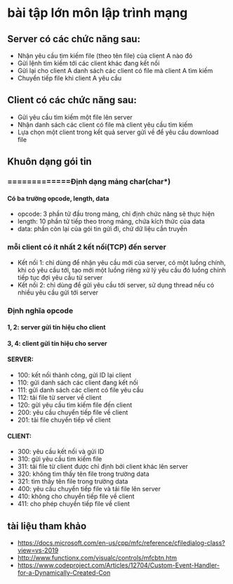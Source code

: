 # bài tập lớn môn lập trình mạng
## Server có các chức năng sau:
- Nhận yêu cầu tìm kiếm file (theo tên file) của client A nào đó
- Gửi lệnh tìm kiếm tới các client khác đang kết nối
- Gửi lại cho client A danh sách các client có file mà client A tìm kiếm
- Chuyển tiếp file khi client A yêu cầu 
## Client có các chức năng sau:
- Gửi yêu cầu tìm kiếm một file lên server
- Nhận danh sách  các client có file mà client yêu cầu tìm kiếm
- Lựa chọn một client trong kết quả server gửi về để yêu cầu download file

## Khuôn dạng gói tin
### =============Định dạng mảng char(char*)
#### Có ba trường opcode, length, data
- opcode: 3 phần tử đầu trong mảng, chỉ định chức năng sẽ thực hiện
- length: 10 phần tử tiếp theo trong mảng, chứa kích thức của data
- data: phần còn lại của gói tin gửi đi, chứ dữ liệu cần truyền
### mỗi client có ít nhất 2 kết nối(TCP) đến server
- Kết nối 1: chỉ dùng để nhận yêu cầu mới của server, có một luồng chính, khi có yêu cầu tới, tạo mới một luồng riêng xử lý yêu cầu đó luồng chính tiếp tục đợi yêu cầu từ server
- Kết nối 2: chỉ dùng để gửi yêu cầu tới server, sử dụng thread nếu có nhiều yêu cầu gửi tới server
### Định nghĩa opcode
#### 1, 2: server gửi tín hiệu cho client
#### 3, 4: client gửi tín hiệu cho server
#### SERVER:
- 100: kết nối thành công, gửi ID lại client
- 110: gửi danh sách các client đang kết nối
- 111: gửi danh sách các client có file yêu cầu
- 112: tải file từ server về client
- 120: gửi yêu cầu tìm kiếm file đến client
- 200: yêu cầu chuyển tiếp file về client
- 201: tải file chuyển tiếp về client
#### CLIENT:
- 300: yêu cầu kết nối và gửi ID
- 310: gửi yêu cầu tìm kiếm file
- 311: tải file từ client được chỉ định bởi client khác lên server
- 320: không tìm thấy tên file trong trường data
- 321: tìm thấy tên file trong trường data
- 400: yêu cầu chuyển tiếp file và tải file lên server
- 410: không cho chuyển tiếp file về client
- 411: cho phép chuyển tiếp file về client

## tài liệu tham khảo
- https://docs.microsoft.com/en-us/cpp/mfc/reference/cfiledialog-class?view=vs-2019
- http://www.functionx.com/visualc/controls/mfcbtn.htm
- https://www.codeproject.com/Articles/12704/Custom-Event-Handler-for-a-Dynamically-Created-Con
